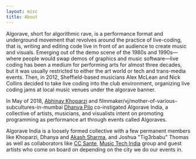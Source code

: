 ```yaml
---
layout: misc
title: About
---
```


Algorave, short for algorithmic rave, is a performance format and underground movement that revolves around the practice of live-coding, that is, writing and editing code live in front of an audience to create music and visuals. Emerging out of the demo scene of the 1980s and 1990s—where people would swap demos of graphics and music software—live coding has been a medium for performing arts for almost three decades, but it was usually restricted to either the art world or tech and trans-media events. Then, in 2012, Sheffield-based musicians Alex McLean and Nick Collins decided to take live coding into the club environment, organizing live coding jams at local music venues under the algorave banner.

In May of 2018, [Abhinay Khoparzi](https://khoparzi.com) and filmmaker/vj/mother-of-various-subcultures-in-mumbai [Dhanya Pilo](http://dhanyapilo.com/) co-instigated Algorave India, a collective of artists, musicians, and visualists intent on promoting programming as performance art through events called Algoraves.

Algorave India is a loosely formed collective with a few permanent members like Khoparzi, Dhanya and [Akash Sharma](https://sound.codes), and Joshua "Tig3rbabu" Thomas as well as collaborators like [CC Sante](http://ccsante.github.io/), [Music Tech India](http://musictechcommunity.org/) group and guest artists who come on board on depending on the city we do our events in.
